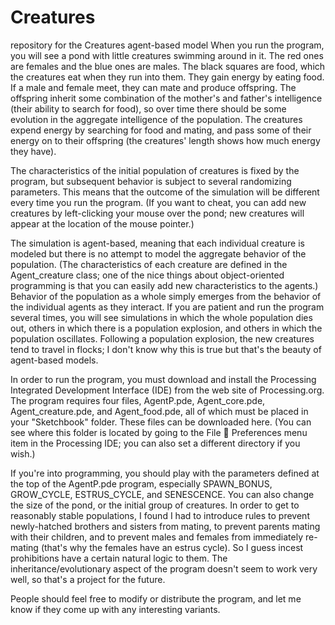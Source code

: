 Creatures
=========

repository for the Creatures agent-based model
When you run the program, you will see a pond with little creatures swimming around in it.  The red ones are females and the blue ones are males.  The black squares are food, which the creatures eat when they run into them.  They gain energy by eating food.  If a male and female meet, they can mate and produce offspring.  The offspring inherit some combination of the mother's and father's intelligence (their ability to search for food), so over time there should be some evolution in the aggregate intelligence of the population.  The creatures expend energy by searching for food and mating, and pass some of their energy on to their offspring (the creatures' length shows how much energy they have).  

The characteristics of the initial population of creatures is fixed by the program, but subsequent behavior is subject to several randomizing parameters.  This means that the outcome of the simulation will be different every time you run the program.  (If you want to cheat, you can add new creatures by left-clicking your mouse over the pond; new creatures will appear at the location of the mouse pointer.) 

The simulation is agent-based, meaning that each individual creature is modeled but there is no attempt to model the aggregate behavior of the population.  (The characteristics of each creature are defined in the Agent_creature class; one of the nice things about object-oriented programming is that you can easily add new characteristics to the agents.)  Behavior of the population as a whole simply emerges from the behavior of the individual agents as they interact.  If you are patient and run the program several times, you will see simulations in which the whole population dies out, others in which there is a population explosion, and others in which the population oscillates.  Following a population explosion, the new creatures tend to travel in flocks; I don't know why this is true but that's the beauty of agent-based models.  

In order to run the program, you must download and install the Processing Integrated Development Interface (IDE) from the web site of Processing.org.  The program requires four files, AgentP.pde, Agent_core.pde, Agent_creature.pde, and Agent_food.pde, all of which must be placed in your "Sketchbook" folder.  These files can be downloaded here.  (You can see where this folder is located by going to the File  Preferences menu item in the Processing IDE; you can also set a different directory if you wish.)  

If you're into programming, you should play with the parameters defined at the top of the AgentP.pde program, especially SPAWN_BONUS, GROW_CYCLE, ESTRUS_CYCLE, and SENESCENCE.  You can also change the size of the pond, or the initial group of creatures.  In order to get to reasonably stable populations, I found I had to introduce rules to prevent newly-hatched brothers and sisters from mating, to prevent parents mating with their children, and to prevent males and females from immediately re-mating (that's why the females have an estrus cycle).  So I guess incest prohibitions have a certain natural logic to them.  The inheritance/evolutionary aspect of the program doesn't seem to work very well, so that's a project for the future.  

People should feel free to modify or distribute the program, and let me know if they come up with any interesting variants. 
